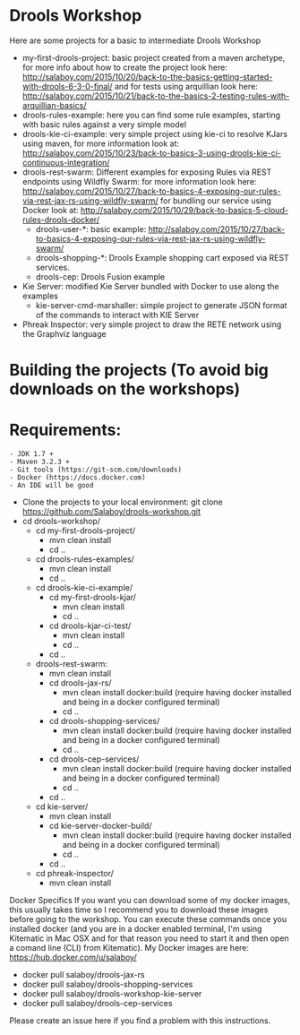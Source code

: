 # Drools Workshop
Here are some projects for a basic to intermediate Drools Workshop

- my-first-drools-project: basic project created from a maven archetype, for more info about how to create the project look here: http://salaboy.com/2015/10/20/back-to-the-basics-getting-started-with-drools-6-3-0-final/ and for tests using arquillian look here: http://salaboy.com/2015/10/21/back-to-the-basics-2-testing-rules-with-arquillian-basics/
- drools-rules-example: here you can find some rule examples, starting with basic rules against a very simple model
- drools-kie-ci-example: very simple project using kie-ci to resolve KJars using maven, for more information look at: http://salaboy.com/2015/10/23/back-to-basics-3-using-drools-kie-ci-continuous-integration/
- drools-rest-swarm: Different examples for exposing Rules via REST endpoints using Wildfly Swarm: for more information look here: http://salaboy.com/2015/10/27/back-to-basics-4-exposing-our-rules-via-rest-jax-rs-using-wildfly-swarm/ for bundling our service using Docker look at: http://salaboy.com/2015/10/29/back-to-basics-5-cloud-rules-drools-docker/
  -   drools-user-*: basic example:  http://salaboy.com/2015/10/27/back-to-basics-4-exposing-our-rules-via-rest-jax-rs-using-wildfly-swarm/
  -   drools-shopping-*: Drools Example shopping cart exposed via REST services. 
  -   drools-cep: Drools Fusion example
- Kie Server: modified Kie Server bundled with Docker to use along the examples
  - kie-server-cmd-marshaller: simple project to generate JSON format of the commands to interact with KIE Server
- Phreak Inspector: very simple project to draw the RETE network using the Graphviz language


# Building the projects (To avoid big downloads on the workshops)
  # Requirements:
    - JDK 1.7 + 
    - Maven 3.2.3 + 
    - Git tools (https://git-scm.com/downloads)
    - Docker (https://docs.docker.com)
    - An IDE will be good

- Clone the projects to your local environment: git clone https://github.com/Salaboy/drools-workshop.git
- cd drools-workshop/
  - cd my-first-drools-project/
    - mvn clean install
    - cd ..
  - cd drools-rules-examples/
    - mvn clean install
    - cd ..
  - cd drools-kie-ci-example/
    - cd my-first-drools-kjar/
      - mvn clean install   
      - cd ..
    - cd drools-kjar-ci-test/
      - mvn clean install
      - cd ..
    - cd ..
  - drools-rest-swarm:
    - mvn clean install
    - cd drools-jax-rs/
      - mvn clean install docker:build (require having docker installed and being in a docker configured terminal)
      - cd ..
    - cd drools-shopping-services/
      - mvn clean install docker:build (require having docker installed and being in a docker configured terminal)
      - cd ..
    - cd drools-cep-services/
      - mvn clean install docker:build (require having docker installed and being in a docker configured terminal)
      - cd .. 
    - cd ..
  - cd kie-server/
    - mvn clean install
    - cd kie-server-docker-build/
      - mvn clean install docker:build (require having docker installed and being in a docker configured terminal)
      - cd ..
    - cd ..
  - cd phreak-inspector/
    - mvn clean install

Docker Specifics
  If you want you can download some of my docker images, this usually takes time so I recommend you to download these images before going to the workshop. You can execute these commands once you installed docker (and you are in a docker enabled terminal, I'm using Kitematic in Mac OSX and for that reason you need to start it and then open a comand line (CLI) from Kitematic). My Docker images are here: https://hub.docker.com/u/salaboy/
  - docker pull salaboy/drools-jax-rs
  - docker pull salaboy/drools-shopping-services
  - docker pull salaboy/drools-workshop-kie-server
  - docker pull salaboy/drools-cep-services
  
Please create an issue here if you find a problem with this instructions. 
